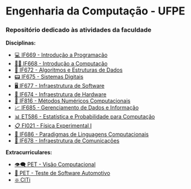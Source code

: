 # Engenharia da Computação - UFPE
<h3>Repositório dedicado às atividades da faculdade</h3>
<b>Disciplinas:</b>
<br>
<ul>
    <li><a href="https://github.com/ribeirowski/EC_UFPE/tree/main/IF669_IP"> 💻 IF669 - Introdução a Programação</a></li>
    <li><a href="https://github.com/ribeirowski/EC_UFPE/tree/main/IF668_IC"> 👨‍💻 IF668 - Introdução a Computação</a></li>
    <li><a href="https://github.com/ribeirowski/EC_UFPE/tree/main/IF672_AED"> 🧮 IF672 - Algoritmos e Estruturas de Dados</a></li>
    <li><a href="https://github.com/ribeirowski/IF675_SistemasDigitais"> 📟 IF675 - Sistemas Digitais</a></li>
    <li><a href="https://github.com/ribeirowski/IF677_InfraSoftware"> 🖥️ IF677 - Infraestrutura de Software</a></li>
    <li><a href="https://github.com/ribeirowski/IF674_InfraHardware"> 🤖 IF674 - Infraestrutura de Hardware</a></li>
    <li><a href="https://github.com/ribeirowski/IF816_Metodos_Numericos_Computacionais"> 📱 IF816 - Métodos Numéricos Computacionais</a></li>
    <li><a href="https://github.com/ribeirowski/Projeto-de-GDI"> 📈 IF685 - Gerenciamento de Dados e Informação</a></li>
    <li><a href="https://github.com/ribeirowski/ET586_Estatistica_e_Probabilidade_para_Computacao"> 📊 ET586 - Estatística e Probabilidade para Computação</a></li>
    <li><a href="https://github.com/ribeirowski/Fisica_Experimental_1"> 📋 FI021 - Física Experimental I</a></li>
    <li><a href="https://github.com/ribeirowski/IF686_PLC">📝 IF686 - Paradigmas de Linguagens Computacionais</a></li>
    <li><a href="https://github.com/ribeirowski/IF678_InfraCom">📡 IF678 - Infraestrutura de Comunicações</a></li>
</ul>
<b>Extracurriculares:</b>
<br>
<ul>
  <li><a href="https://github.com/ribeirowski/PET_VisaoComputacional"> 👁️‍🗨️ PET - Visão Computacional</a></li>
  <li><a href="https://github.com/ribeirowski/PET_Teste_de_Software_Automotivo"> 🚗 PET - Teste de Software Automotivo</a></li>
  <li><a href="https://github.com/ribeirowski/citi"> ❇️ CITi</a></li>
</ul>
